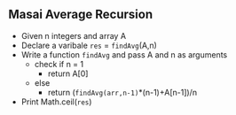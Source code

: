 ## Masai Average Recursion

- Given n integers and array A
- Declare a varibale `res` = `findAvg`(A,n)
- Write a function `findAvg` and pass A and n as arguments
  - check if n = 1
    - return A[0]
  - else
    - return  (`findAvg(arr,n-1)`*(n-1)+A[n-1])/n
- Print Math.ceil(`res`)